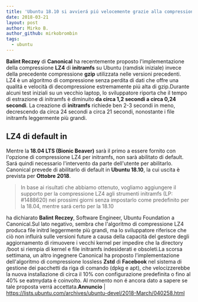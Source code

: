 ```yaml
---
title: 'Ubuntu 18.10 si avvierá piú velocemente grazie alla compressione LZ4 per Initramfs'
date: 2018-03-21
layout: post
author: Mirko B.
author_github: mirkobrombin
tags:
  - ubuntu
---
```

<strong>Balint Reczey</strong> di <strong>Canonical</strong> ha recentemente proposto l'implementazione della compressione <strong>LZ4</strong> di <strong>initramfs</strong> su Ubuntu (ramdisk iniziale) invece della precedente compressione <strong>gzip</strong> utilizzata nelle versioni precedenti. LZ4 è un algoritmo di compressione senza perdita di dati che offre una qualitá e velocità di decompressione estremamente piú alta di gzip.Durante alcuni test iniziali su un vecchio laptop, lo sviluppatore riporta che il tempo di estrazione di initramfs è diminuito <strong>da circa 1,2 secondi a circa 0,24 secondi</strong>. La creazione di <strong>initramfs</strong> richiede ben 2-3 secondi in meno, decrescendo da circa 24 secondi a circa 21 secondi, nonostante i file initramfs leggermente più grandi.<h2>LZ4 di default in</h2>Mentre la<strong> 18.04 LTS (Bionic Beaver)</strong> sarà il primo a essere fornito con l'opzione di compressione LZ4 per initramfs, non sarà abilitato di default. Sará quindi necessario l'intervento da parte dell'utente per abilitarlo. Canonical prevede di abilitarlo di default in <strong>Ubuntu 18.10</strong>, la cui uscita è prevista per <strong>Ottobre 2018</strong>.<blockquote>In base ai risultati che abbiamo ottenuto, vogliamo aggiungere il supporto per la compressione LZ4 agli strumenti initramfs (LP: #1488620) nei prossimi giorni senza impostarlo come predefinito per la 18.04, mentre sará certo per la 18.10</blockquote>ha dichiarato <strong>Balint</strong> <strong>Reczey</strong>, Software Engineer, Ubuntu Foundation a Canonical.Sul lato negativo, sembra che l'algoritmo di compressione LZ4 produca file initrd leggermente più grandi, ma lo sviluppatore riferisce che ciò non influirà sulle versioni future a causa della capacità del gestore degli aggiornamento di rimuovere i vecchi kernel per impedire che la directory /boot si riempia di kernel e file initramfs indesiderati e obsoleti.La scorsa settimana, un altro ingegnere Canonical ha proposto l'implementazione dell'algoritmo di compressione lossless <strong>Zstd</strong> di <strong>Facebook</strong> nel sistema di gestione dei pacchetti da riga di comando (dpkg e apt), che velocizzerebbe la nuova installazione di circa il 10% con configurazione predefinita o fino al 40% se eatmydata è coinvolto. Al momento non é ancora dato a sapere se tale proposta verrá accettata.<strong>Annuncio</strong> | <a href="https://lists.ubuntu.com/archives/ubuntu-devel/2018-March/040258.html">https://lists.ubuntu.com/archives/ubuntu-devel/2018-March/040258.html</a>